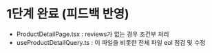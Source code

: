 # 1단계 완료 (피드백 반영)

- ProductDetailPage.tsx : reviews가 없는 경우 조건부 처리
- useProductDetailQuery.ts : 이 파일을 비롯한 전체 파일 eol 점검 및 수정
